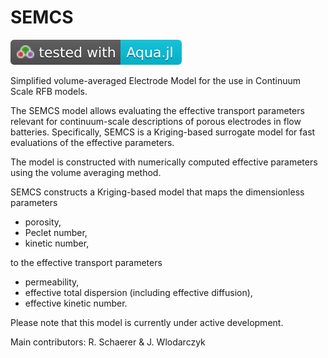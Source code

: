 # SEMCS

[![Aqua QA](https://raw.githubusercontent.com/JuliaTesting/Aqua.jl/master/badge.svg)](https://github.com/JuliaTesting/Aqua.jl)

Simplified volume-averaged Electrode Model for the use in Continuum Scale RFB models.

The SEMCS model allows evaluating the effective transport parameters relevant for continuum-scale descriptions of porous electrodes in flow batteries. Specifically, SEMCS is a Kriging-based surrogate model for fast evaluations of the effective parameters. 

The model is constructed with numerically computed effective parameters using the volume averaging method.

SEMCS constructs a Kriging-based model that maps the dimensionless parameters
- porosity,
- Peclet number,
- kinetic number,

to the effective transport parameters

- permeability,
- effective total dispersion (including effective diffusion),
- effective kinetic number.

Please note that this model is currently under active development.


Main contributors: R. Schaerer & J. Wlodarczyk

